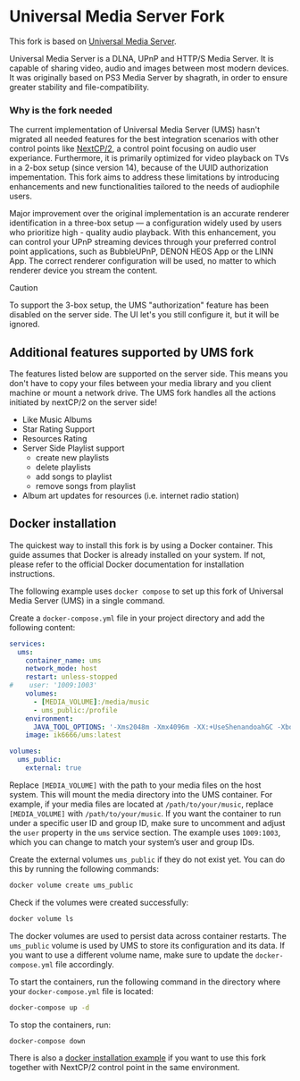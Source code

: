 # Universal Media Server Fork

This fork is based on [Universal Media Server](https://www.universalmediaserver.com).

Universal Media Server is a DLNA, UPnP and HTTP/S Media Server.
It is capable of sharing video, audio and images between most modern devices.
It was originally based on PS3 Media Server by shagrath, in order to ensure greater stability and file-compatibility.

### Why is the fork needed

The current implementation of Universal Media Server (UMS) hasn't migrated all needed features for the best integration scenarios with other control points like [NextCP/2](https://sf666.github.io/nextcp2/overview/overview/), a control point focusing on audio user experiance. Furthermore, it is primarily optimized for video playback on TVs in a 2-box setup (since version 14), because of the UUID authorization impementation. This fork aims to address these limitations by introducing enhancements and new functionalities tailored to the needs of audiophile users.


Major improvement over the original implementation is an accurate renderer identification in a three-box setup — a configuration widely used by users who prioritize high - quality audio playback. With this enhancement, you can control your UPnP streaming devices through your preferred control point applications, such as BubbleUPnP, DENON HEOS App or the LINN App. The correct renderer configuration will be used, no matter to which renderer device you stream the content.


> [!CAUTION]
> To support the 3-box setup, the UMS "authorization" feature has been disabled on the server side. The UI let's you still configure it, but it will be ignored.

## Additional features supported by UMS fork

The features listed below are supported on the server side. This means you don't have to copy your files between your media library and you client machine or mount a network drive. The UMS fork handles all the actions initiated by nextCP/2 on the server side!

  - Like Music Albums
  - Star Rating Support
  - Resources Rating
  - Server Side Playlist support
    - create new playlists
    - delete playlists
    - add songs to playlist
    - remove songs from playlist
  - Album art updates for resources (i.e. internet radio station) 


## Docker installation 

The quickest way to install this fork is by using a Docker container. This guide assumes that Docker is already installed on your system. If not, please refer to the official Docker documentation for installation instructions.

The following example uses `docker compose` to set up this fork of Universal Media Server (UMS) in a single command.

Create a `docker-compose.yml` file in your project directory and add the following content:

```yaml
services:
  ums:
    container_name: ums
    network_mode: host
    restart: unless-stopped
#    user: '1009:1003'
    volumes:
      - [MEDIA_VOLUME]:/media/music
      - ums_public:/profile
    environment:
      JAVA_TOOL_OPTIONS: '-Xms2048m -Xmx4096m -XX:+UseShenandoahGC -Xbootclasspath/a:/ums/web/react-client -Dums.profile.path=/profile -Dfile.encoding=UTF-8'
    image: ik6666/ums:latest

volumes:
  ums_public:
    external: true
```

Replace `[MEDIA_VOLUME]` with the path to your media files on the host system. This will mount the media directory into the UMS container. For example, if your media files are located at `/path/to/your/music`, replace `[MEDIA_VOLUME]` with `/path/to/your/music`.
If you want the container to run under a specific user ID and group ID, make sure to uncomment and adjust the `user` property in the `ums` service section. The example uses `1009:1003`, which you can change to match your system’s user and group IDs.

Create the external volumes `ums_public` if they do not exist yet. You can do this by running the following commands:

```bash
docker volume create ums_public
```

Check if the volumes were created successfully:

```bash
docker volume ls
``` 

The docker volumes are used to persist data across container restarts. The `ums_public` volume is used by UMS to store its configuration and its data.
If you want to use a different volume name, make sure to update the `docker-compose.yml` file accordingly.

To start the containers, run the following command in the directory where your `docker-compose.yml` file is located:

```bash
docker-compose up -d
```

To stop the containers, run:

```bash
docker-compose down
```

There is also a [docker installation example](https://sf666.github.io/nextcp2/quick_install/docker/) if you want to use this fork together with NextCP/2 control point in the same environment.